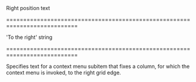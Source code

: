 <!--**
/*-------------------------------------------
    Auto-generated file. Do not modify.
-------------------------------------------

**-->
<!--d-->Right position text<!--/d-->
===========================================================================
<!--default-->'To the right'<!--/default-->
<!--type-->string<!--/type-->
===========================================================================

<!--shortDescription-->
Specifies text for a context menu subitem that fixes a column, for which the context menu is invoked, to the right grid edge.
<!--/shortDescription-->

<!--fullDescription-->

<!--/fullDescription-->